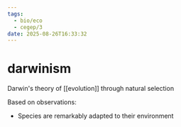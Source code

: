 ```yaml
---
tags:
  - bio/eco
  - cegep/3
date: 2025-08-26T16:33:32
---
```


# darwinism

Darwin's theory of [[evolution]] through natural selection

Based on observations:

- Species are remarkably adapted to their environment